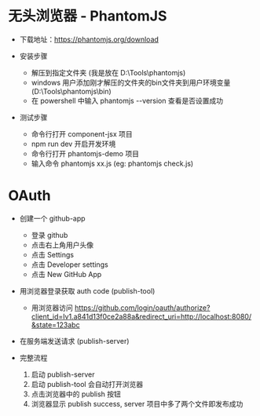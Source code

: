 # 无头浏览器 - PhantomJS

- 下载地址：https://phantomjs.org/download

- 安装步骤
  - 解压到指定文件夹 (我是放在 D:\Tools\phantomjs)
  - windows 用户添加刚才解压的文件夹的bin文件夹到用户环境变量 (D:\Tools\phantomjs\bin)
  - 在 powershell 中输入 phantomjs --version 查看是否设置成功

- 测试步骤
  - 命令行打开 component-jsx 项目
  - npm run dev 开启开发环境
  - 命令行打开 phantomjs-demo 项目
  - 输入命令 phantomjs xx.js (eg: phantomjs check.js)

# OAuth

- 创建一个 github-app
  - 登录 github
  - 点击右上角用户头像
  - 点击 Settings
  - 点击 Developer settings
  - 点击 New GitHub App

- 用浏览器登录获取 auth code (publish-tool)
  - 用浏览器访问 https://github.com/login/oauth/authorize?client_id=Iv1.a841d13f0ce2a88a&redirect_uri=http://localhost:8080/&state=123abc

- 在服务端发送请求 (publish-server)

- 完整流程
  1. 启动 publish-server
  2. 启动 publish-tool 会自动打开浏览器
  3. 点击浏览器中的 publish 按钮
  4. 浏览器显示 publish success, server 项目中多了两个文件即发布成功